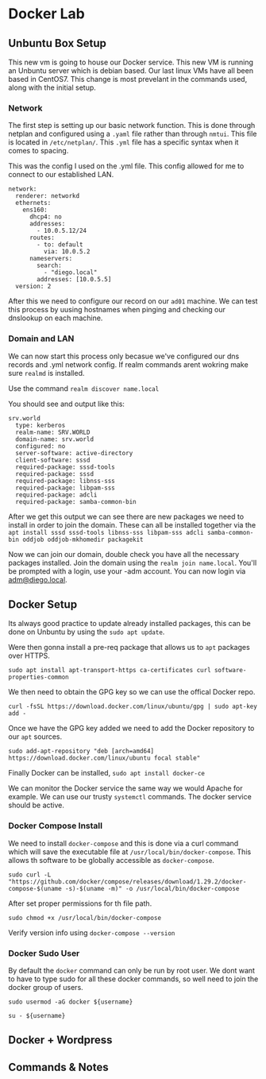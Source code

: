 # Docker Lab

## Unbuntu Box Setup

This new vm is going to house our Docker service. This new VM is running an Unbuntu server which is debian based. Our last linux VMs have all been based in CentOS7. This change is most prevelant in the commands used, along with the initial setup. 

### Network
The first step is setting up our basic network function. This is done through netplan and configured using a `.yaml` file rather than through `nmtui`. This file is located in `/etc/netplan/`. This `.yml` file has a specific syntax when it comes to spacing. 

This was the config I used on the .yml file. This config allowed for me to connect to our established LAN.

```
network:
  renderer: networkd
  ethernets:
    ens160:
      dhcp4: no
      addresses:
        - 10.0.5.12/24
      routes:
        - to: default
          via: 10.0.5.2
      nameservers:
        search:
          - "diego.local"
        addresses: [10.0.5.5]
  version: 2
  ```

After this we need to configure our record on our `ad01` machine. We can test this process by uusing hostnames when pinging and checking our dnslookup on each machine. 


### Domain and LAN

We can now start this process only becasue we've configured our dns records and .yml network config. If realm commands arent wokring make sure `realmd` is installed.

Use the command `realm discover name.local`

You should see and output like this:
```
srv.world
  type: kerberos
  realm-name: SRV.WORLD
  domain-name: srv.world
  configured: no
  server-software: active-directory
  client-software: sssd
  required-package: sssd-tools
  required-package: sssd
  required-package: libnss-sss
  required-package: libpam-sss
  required-package: adcli
  required-package: samba-common-bin
```
 After we get this output we can see there are new packages we need to install in order to join the domain. These can all be installed together via the `apt install sssd sssd-tools libnss-sss libpam-sss adcli samba-common-bin oddjob oddjob-mkhomedir packagekit`

 Now we can join our domain, double check you have all the necessary packages installed. Join the domain using the `realm join name.local`. You'll be prompted with a login, use your -adm account. You can now login via adm@diego.local.


## Docker Setup

Its always good practice to update already installed packages, this can be done on Unbuntu by using the `sudo apt update`. 

Were then gonna install a pre-req package that allows us to `apt` packages over HTTPS.

`sudo apt install apt-transport-https ca-certificates curl software-properties-common`

We then need to obtain the GPG key so we can use the offical Docker repo.

`curl -fsSL https://download.docker.com/linux/ubuntu/gpg | sudo apt-key add -`

Once we have the GPG key added we need to add the Docker repository to our `apt` sources.

`sudo add-apt-repository "deb [arch=amd64] https://download.docker.com/linux/ubuntu focal stable"`

Finally Docker can be installed, `sudo apt install docker-ce`

We can monitor the Docker service the same way we would Apache for example. We can use our trusty `systemctl` commands. The docker service should be active.

### Docker Compose Install

We need to install `docker-compose` and this is done via a curl command which will save the executable file at `/usr/local/bin/docker-compose`. This allows th software to be globally accessible as `docker-compose`.

`sudo curl -L "https://github.com/docker/compose/releases/download/1.29.2/docker-compose-$(uname -s)-$(uname -m)" -o /usr/local/bin/docker-compose`

After set proper permissions for th file path.

`sudo chmod +x /usr/local/bin/docker-compose`

Verify version info using `docker-compose --version`

### Docker Sudo User

By default the `docker` command can only be run by root user. We dont want to have to type sudo for all these docker commands, so well need to join the docker group of users.

`sudo usermod -aG docker ${username}`

`su - ${username}`

## Docker + Wordpress





## Commands & Notes


